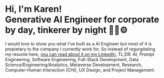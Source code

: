 <h1>Hi, I'm Karen! <br/>Generative AI Engineer for corporate by day, tinkerer by night 💫🥼⚙️</h1>
<p>I would love to show you what I've built as a AI Engineer but most of it is propietary to the company I currently work for. So instead of regurgitating my resume here, <a href="https://www.linkedin.com/in/karen-a-wu/">you can read about it on my LinkedIn.</a> TL;DR: AI, Prompt Engineering, Software Engineering, Full-Stack Development, Data Science/Engineering/Analytics, Metaverse Development, Research, Computer-Human Interaction (CHI), UX Design, and Project Management.</h2>

